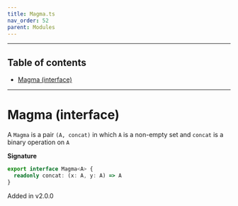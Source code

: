 ```yaml
---
title: Magma.ts
nav_order: 52
parent: Modules
---
```


---

<h2 class="text-delta">Table of contents</h2>

- [Magma (interface)](#magma-interface)

---

# Magma (interface)

A `Magma` is a pair `(A, concat)` in which `A` is a non-empty set and `concat` is a binary operation on `A`

**Signature**

```ts
export interface Magma<A> {
  readonly concat: (x: A, y: A) => A
}
```

Added in v2.0.0
